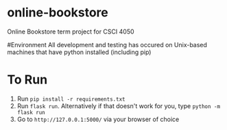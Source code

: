 # online-bookstore
Online Bookstore term project for CSCI 4050

#Environment
All development and testing has occured on Unix-based machines that have python installed (including pip)

# To Run

1. Run `pip install -r requirements.txt`
2. Run `flask run`. Alternatively if that doesn't work for you, type `python -m flask run`
3. Go to `http://127.0.0.1:5000/` via your browser of choice

